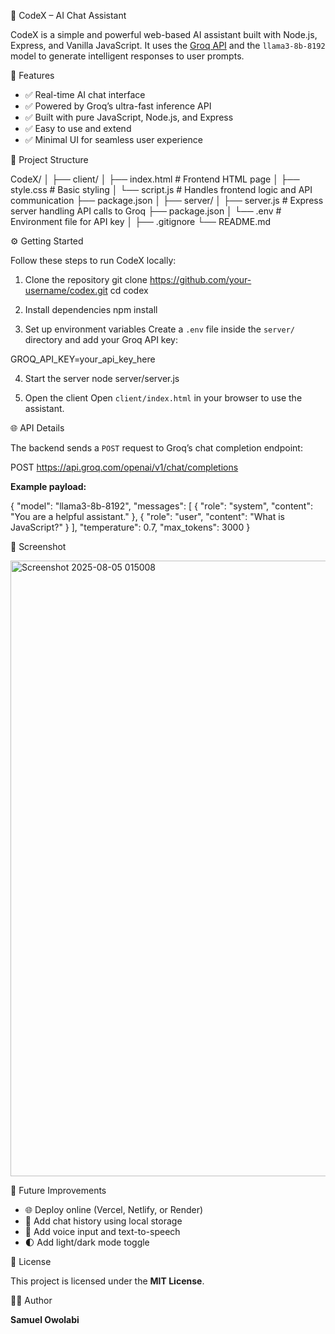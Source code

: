 

🤖 CodeX – AI Chat Assistant

CodeX is a simple and powerful web-based AI assistant built with Node.js, Express, and Vanilla JavaScript. It uses the [Groq API](https://console.groq.com/) and the `llama3-8b-8192` model to generate intelligent responses to user prompts.


🚀 Features

- ✅ Real-time AI chat interface
- ✅ Powered by Groq’s ultra-fast inference API
- ✅ Built with pure JavaScript, Node.js, and Express
- ✅ Easy to use and extend
- ✅ Minimal UI for seamless user experience


📁 Project Structure


CodeX/
│
├── client/
│   ├── index.html        # Frontend HTML page
│   ├── style.css         # Basic styling
│   └── script.js         # Handles frontend logic and API communication
    ├── package.json
│
├── server/
│   ├── server.js         # Express server handling API calls to Groq
    ├── package.json
│   └── .env              # Environment file for API key
│
├── .gitignore
└── README.md


⚙️ Getting Started

Follow these steps to run CodeX locally:

1. Clone the repository
git clone https://github.com/your-username/codex.git
cd codex

2. Install dependencies
npm install

3. Set up environment variables
Create a `.env` file inside the `server/` directory and add your Groq API key:

GROQ_API_KEY=your_api_key_here

4. Start the server
node server/server.js

5. Open the client
Open `client/index.html` in your browser to use the assistant.


🌐 API Details

The backend sends a `POST` request to Groq’s chat completion endpoint:

POST https://api.groq.com/openai/v1/chat/completions


**Example payload:**

{
  "model": "llama3-8b-8192",
  "messages": [
    { "role": "system", "content": "You are a helpful assistant." },
    { "role": "user", "content": "What is JavaScript?" }
  ],
  "temperature": 0.7,
  "max_tokens": 3000
}


📸 Screenshot

<img width="1897" height="985" alt="Screenshot 2025-08-05 015008" src="https://github.com/user-attachments/assets/8dcf56fb-f42c-4d00-9422-4a84654c7e6d" />


🔧 Future Improvements

* 🌐 Deploy online (Vercel, Netlify, or Render)
* 💾 Add chat history using local storage
* 🎤 Add voice input and text-to-speech
* 🌓 Add light/dark mode toggle


📄 License

This project is licensed under the **MIT License**.


👨‍💻 Author

**Samuel Owolabi**
